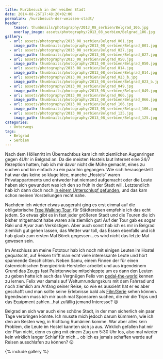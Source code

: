 ```yaml
---
title: Kurzbesuch in der weißen Stadt
date: 2014-08-26T17:48:20+02:00
permalink: /kurzbesuch-der-weissen-stadt/
header:
    teaser: thumbnails/photography/2013_08_serbien/Belgrad_106.jpg
    overlay_image: assets/photography/2013_08_serbien/Belgrad_106.jpg
gallery:
  - url: assets/photography/2013_08_serbien/Belgrad_001.jpg
    image_path: thumbnails/photography/2013_08_serbien/Belgrad_001.jpg
  - url: assets/photography/2013_08_serbien/Belgrad_027.jpg
    image_path: thumbnails/photography/2013_08_serbien/Belgrad_027.jpg
  - url: assets/photography/2013_08_serbien/Belgrad_050.jpg
    image_path: thumbnails/photography/2013_08_serbien/Belgrad_050.jpg
  - url: assets/photography/2013_08_serbien/Belgrad_014.jpg
    image_path: thumbnails/photography/2013_08_serbien/Belgrad_014.jpg
  - url: assets/photography/2013_08_serbien/Belgrad_023_b.jpg
    image_path: thumbnails/photography/2013_08_serbien/Belgrad_023_b.jpg
  - url: assets/photography/2013_08_serbien/Belgrad_049.jpg
    image_path: thumbnails/photography/2013_08_serbien/Belgrad_049.jpg
  - url: assets/photography/2013_08_serbien/Belgrad_066.jpg
    image_path: thumbnails/photography/2013_08_serbien/Belgrad_066.jpg
  - url: assets/photography/2013_08_serbien/Belgrad_106.jpg
    image_path: thumbnails/photography/2013_08_serbien/Belgrad_106.jpg
  - url: assets/photography/2013_08_serbien/Belgrad_125.jpg
    image_path: thumbnails/photography/2013_08_serbien/Belgrad_125.jpg
categories:
  - Unterwegs
tags:
  - Belgrad
  - Serbien
---
```


Nach dem Höllenritt im Übernachtbus kam ich mit ziemlichen Augenringen gegen 4Uhr in Belgrad an. 
Da die meisten Hostels laut Internet eine 24/7 Rezeption hatten, hab ich mir davor nicht die Mühe gemacht, 
eines zu suchen und bin einfach zu ein paar hin gegangen. Wie sich herausgestellt hat war das keine so kluge Idee, 
manche „Hostels“ waren Privatappartments und entweder hat niemand aufgemacht oder die Leute haben sich gewundert was ich den so früh in der Stadt will. 
Letztendlich hab ich dann doch noch [in einem Unterschlupf gefunden](http://www.hedonisthostelbelgrade.com/), und das kam schon meinen Vorstellungen recht nahe.

Nachdem ich wieder etwas ausgeruht ging es erst einmal auf die obligatorische [Free Walking Tour](http://www.belgradewalkingtours.com/), 
für Städtereisen empfehle ich das echt jedem. 
So etwas gibt es in fast jeder größeren Stadt und die Touren die ich bisher mitgemacht habe waren alle ziemlich gut! 
Auf der Tour gab es sogar Raki und Ajvar zum Verköstigen. Aber auch sonst hab ich es mir in Belgrad ziemlich gut gehen lassen, 
das Wetter war toll, das Essen ebenfalls und ich hab glaub zum ersten Mal Börek gegessen…es wird nicht das letzte Mal gewesen sein.

Im Anschluss an meine Fototour hab ich noch mit einigen Leuten im Hostel gequatscht, 
auf Reisen trifft man echt viele interessante Leute und hört spannende Geschichten. 
Neben Samu, einem Finnen der für einen österreichischen Energiedrink-Hersteller arbeitet und aus irgendeinem Grund 
das Zeugs fast Palettenweise mitschleppte um es dann den Leuten zu geben hatte ich auch das Vergnügen Felix 
von [pedal-the-world](http://www.pedal-the-world.com/) kennen zu lernen. 
Felix war damals auf Weltumrundungskurs mit dem Fahrrad und noch ziemlich am Anfang seiner Reise, 
so wie es aussieht hat er es aber geschafft und man sollte seine Erlebnisse bald als [Film/Serie](https://www.imdb.com/title/tt6020164/?ref_=nv_sr_1?ref_=nv_sr_1) sehen können. 
Irgendwann muss ich mir auch mal Sponsoren suchen, die mir die Trips und das Equipment zahlen…hat zufällig jemand Interesse? 😉

Belgrad an sich war auch eine schöne Stadt, in der man sicherlich ein paar Tage verbringen könnte. 
Ich musste mich jedoch darum kümmern, wie ich den am Besten weg, in Richtung Rumänien komme. 
War aber alles kein Problem, die Leute im Hostel kannten sich ja aus. 
Wirklich gefallen hat mir der Plan nicht, denn es ging mit einem Zug um 5:30 Uhr los, also mal wieder kein wirklich langer Schlaf für mich…
ob ich es jemals schaffen werde auf Reisen ausschlafen zu können? 😛

{% include gallery %}